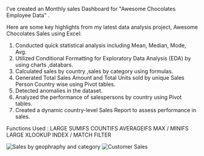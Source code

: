 

I've created an Monthly sales Dashboard  for "Awesome Chocolates Employee Data" .

Here are some key highlights from my latest data analysis project, Awesome Chocolates Sales using Excel:

1. Conducted quick statistical analysis including Mean, Median, Mode, Avg.
2. Utilized Conditional Formatting for Exploratory Data Analysis (EDA) by using charts ,databars.
3. Calculated sales by country ,sales by category using formulas.
4. Generated Total Sales Amount and Total Units sold by unique Sales Person Country wise using Pivot tables.
5. Detected anomalies in the dataset.
6. Analyzed the performance of salespersons by country using Pivot tables.
7. Created a dynamic country-level Sales Report to assess performance in sales.

Functions Used :
LARGE
SUMIFS
COUNTIFS
AVERAGEIFS
MAX / MINIFS
LARGE
XLOOKUP
INDEX / MATCH
FILTER

![Sales by geophraphy and category](https://github.com/prathibha1996/Excel-Project/assets/170945209/a2505187-6d5d-4377-8958-e2ae27a72804)
![Customer Sales](https://github.com/prathibha1996/Excel-Project/assets/170945209/e968c857-3bb6-4ffc-9deb-eca33831945e)


